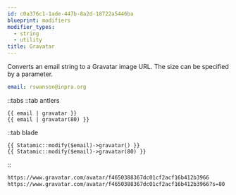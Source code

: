 ```yaml
---
id: c0a376c1-1ade-447b-8a2d-18722a5446ba
blueprint: modifiers
modifier_types:
  - string
  - utility
title: Gravatar
---
```

Converts an email string to a Gravatar image URL. The size can be specified by a parameter.

```yaml
email: rswanson@inpra.org
```

::tabs
::tab antlers
```antlers
{{ email | gravatar }}
{{ email | gravatar(80) }}
```
::tab blade
```blade
{{ Statamic::modify($email)->gravatar() }}
{{ Statamic::modify($email)->gravatar(80) }}
```
::

```html
https://www.gravatar.com/avatar/f4650388367dc01cf2acf16b412b3966
https://www.gravatar.com/avatar/f4650388367dc01cf2acf16b412b3966?s=80
```
